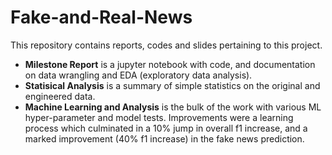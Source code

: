 # Fake-and-Real-News
This repository contains reports, codes and slides pertaining to this project.
- **Milestone Report** is a jupyter notebook with code, and documentation on data wrangling and EDA (exploratory data analysis).
- **Statisical Analysis** is a summary of simple statistics on the original and engineered data.
- **Machine Learning and Analysis** is the bulk of the work with various ML hyper-parameter and model tests. Improvements were a learning process which culminated in a 10% jump in overall f1 increase, and a marked improvement (40% f1 increase) in the fake news prediction.

